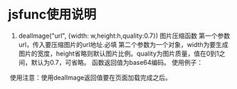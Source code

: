 # jsfunc使用说明
1. dealImage("url", {width: w,height:h,quality:0.7}) 图片压缩函数
  第一个参数url，传入要压缩图片的url地址.必填
  第二个参数为一个对象，width为要生成图片的宽度，height省略则默认图片比例。quality为图片质量，值在0到1之间，默认为0.7，可省略。
  函数返回值为base64编码。
  使用例子：
  
  <script type="text/javascript" src="js/lezhi.js" ></script>
  <script>
	var dd=dealImage("img/timg.jpg", {width: 400});
	window.onload=function(){
			document.getElementById("transform").src = dd;
			console.log(dd);
		}
  </script>
  使用注意：使用dealImage返回值要在页面加载完成之后。
	
